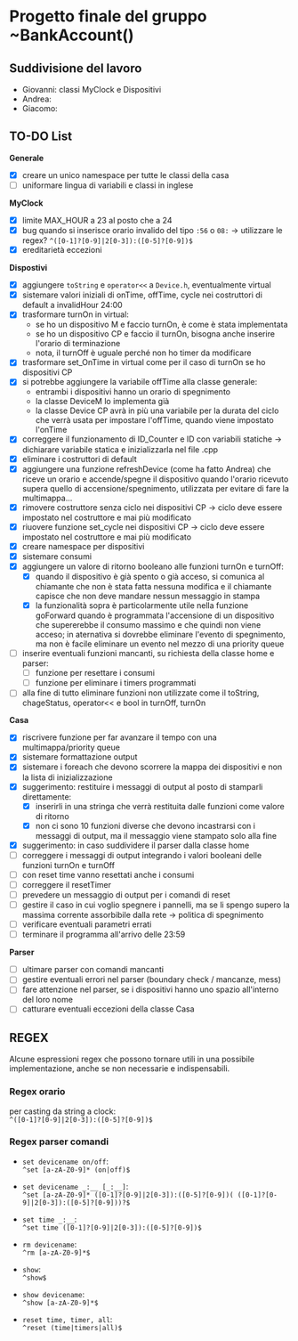 # Progetto finale del gruppo ~BankAccount()
## Suddivisione del lavoro
- Giovanni: classi MyClock e Dispositivi
- Andrea:
- Giacomo:

## TO-DO List
**Generale**
- [x] creare un unico namespace per tutte le classi della casa
- [ ] uniformare lingua di variabili e classi in inglese

**MyClock**
- [x] limite MAX_HOUR a 23 al posto che a 24
- [x] bug quando si inserisce orario invalido del tipo ``:56`` o ``08:`` -> utilizzare le regex? ``^([0-1]?[0-9]|2[0-3]):([0-5]?[0-9])$``
- [x] ereditarietà eccezioni

**Dispostivi**
- [x] aggiungere ``toString`` e ``operator<<`` a ``Device.h``, eventualmente virtual
- [x] sistemare valori iniziali di onTime, offTime, cycle nei costruttori di default a invalidHour 24:00
- [x] trasformare turnOn in virtual:
  - se ho un dispositivo M e faccio turnOn, è come è stata implementata
  - se ho un dispositivo CP e faccio il turnOn, bisogna anche inserire l'orario di terminazione
  - nota, il turnOff è uguale perché non ho timer da modificare
- [x] trasformare set_OnTime in virtual come per il caso di turnOn se ho dispositivi CP
- [x] si potrebbe aggiungere la variabile offTime alla classe generale:
  - entrambi i dispositivi hanno un orario di spegnimento
  - la classe DeviceM lo implementa già
  - la classe Device CP avrà in più una variabile per la durata del ciclo che verrà usata per impostare l'offTime, quando viene impostato l'onTime
- [x] correggere il funzionamento di ID_Counter e ID con variabili statiche -> dichiarare variabile statica e inizializzarla nel file .cpp
- [x] eliminare i costruttori di default
- [x] aggiungere una funzione refreshDevice (come ha fatto Andrea) che riceve un orario e accende/spegne il dispositivo quando l'orario ricevuto supera quello di accensione/spegnimento, utilizzata per evitare di fare la multimappa...
- [x] rimovere costruttore senza ciclo nei dispositivi CP -> ciclo deve essere impostato nel costruttore e mai più modificato
- [x] riuovere funzione set_cycle nei dispositivi CP -> ciclo deve essere impostato nel costruttore e mai più modificato
- [x] creare namespace per dispositivi
- [x] sistemare consumi
- [x] aggiungere un valore di ritorno booleano alle funzioni turnOn e turnOff:
  - [x] quando il dispositivo è già spento o già acceso, si comunica al chiamante che non è stata fatta nessuna modifica e il chiamante capisce che non deve mandare nessun messaggio in stampa
  - [x] la funzionalità sopra è particolarmente utile nella funzione goForward quando è programmata l'accensione di un dispositivo che supererebbe il consumo massimo e che quindi non viene acceso; in aternativa si dovrebbe eliminare l'evento di spegnimento, ma non è facile eliminare un evento nel mezzo di una priority queue
- [ ] inserire eventuali funzioni mancanti, su richiesta della classe home e parser:
  - [ ] funzione per resettare i consumi
  - [ ] funzione per eliminare i timers programmati
- [ ] alla fine di tutto eliminare funzioni non utilizzate come il toString, chageStatus, operator<< e bool in turnOff, turnOn

**Casa**
- [x] riscrivere funzione per far avanzare il tempo con una multimappa/priority queue
- [x] sistemare formattazione output
- [x] sistemare i foreach che devono scorrere la mappa dei dispositivi e non la lista di inizializzazione
- [x] suggerimento: restituire i messaggi di output al posto di stamparli direttamente:
  - [x] inserirli in una stringa che verrà restituita dalle funzioni come valore di ritorno
  - [x] non ci sono 10 funzioni diverse che devono incastrarsi con i messaggi di output, ma il messaggio viene stampato solo alla fine
- [x] suggerimento: in caso suddividere il parser dalla classe home
- [ ] correggere i messaggi di output integrando i valori booleani delle funzioni turnOn e turnOff
- [ ] con reset time vanno resettati anche i consumi
- [ ] correggere il resetTimer
- [ ] prevedere un messaggio di output per i comandi di reset
- [ ] gestire il caso in cui voglio spegnere i pannelli, ma se li spengo supero la massima corrente assorbibile dalla rete -> politica di spegnimento
- [ ] verificare eventuali parametri errati
- [ ] terminare il programma all'arrivo delle 23:59

**Parser**
- [ ] ultimare parser con comandi mancanti
- [ ] gestire eventuali errori nel parser (boundary check / mancanze, mess)
- [ ] fare attenzione nel parser, se i dispositivi hanno uno spazio all'interno del loro nome
- [ ] catturare eventuali eccezioni della classe Casa

## REGEX
Alcune espressioni regex che possono tornare utili in una possibile implementazione, anche se non necessarie e indispensabili.

### Regex orario
per casting da string a clock: \
``^([0-1]?[0-9]|2[0-3]):([0-5]?[0-9])$``

### Regex parser comandi
- ``set devicename on/off``: \
``^set [a-zA-Z0-9]* (on|off)$``

- ``set devicename _:__ [_:__]``: \
``^set [a-zA-Z0-9]* ([0-1]?[0-9]|2[0-3]):([0-5]?[0-9])( ([0-1]?[0-9]|2[0-3]):([0-5]?[0-9]))?$``

- ``set time _:__``: \
``^set time ([0-1]?[0-9]|2[0-3]):([0-5]?[0-9])$``

- ``rm devicename``: \
``^rm [a-zA-Z0-9]*$``

- ``show``: \
``^show$``

- ``show devicename``: \
``^show [a-zA-Z0-9]*$``

- ``reset time, timer, all``: \
``^reset (time|timers|all)$``

